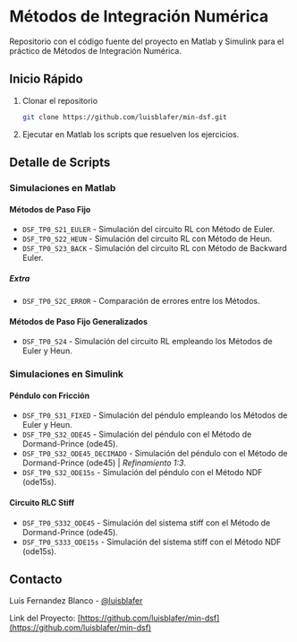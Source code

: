 # Métodos de Integración Numérica

Repositorio con el código fuente del proyecto en Matlab y Simulink para el práctico de Métodos de Integración Numérica.


<!-- GETTING STARTED -->
## Inicio Rápido

1. Clonar el repositorio

   ```sh
   git clone https://github.com/luisblafer/min-dsf.git
   ```

2. Ejecutar en Matlab los scripts que resuelven los ejercicios.  


## Detalle de Scripts
<!-- MATLAB -->
### Simulaciones en Matlab

#### Métodos de Paso Fijo

* `DSF_TP0_S21_EULER` - Simulación del circuito RL con Método de Euler.
* `DSF_TP0_S22_HEUN` - Simulación del circuito RL con Método de Heun.
* `DSF_TP0_S23_BACK` - Simulación del circuito RL con Método de Backward Euler.

##### Extra

* `DSF_TP0_S2C_ERROR` - Comparación de errores entre los Métodos.


#### Métodos de Paso Fijo Generalizados

* `DSF_TP0_S24` - Simulación del circuito RL empleando los Métodos de Euler y Heun.


<!-- SIMULINK -->
### Simulaciones en Simulink

#### Péndulo con Fricción

* `DSF_TP0_S31_FIXED` - Simulación del péndulo empleando los Métodos de Euler y Heun.
* `DSF_TP0_S32_ODE45` - Simulación del péndulo con el Método de Dormand-Prince (ode45).
* `DSF_TP0_S32_ODE45_DECIMADO` - Simulación del péndulo con el Método de Dormand-Prince (ode45) | _Refinamiento 1:3_.
* `DSF_TP0_S32_ODE15s` - Simulación del péndulo con el Método NDF (ode15s).


#### Circuito RLC Stiff

* `DSF_TP0_S332_ODE45` - Simulación del sistema stiff con el Método de Dormand-Prince (ode45).
* `DSF_TP0_S333_ODE15s` - Simulación del sistema stiff con el Método NDF (ode15s).



<!-- CONTACT -->
## Contacto

Luis Fernandez Blanco - [@luisblafer](https://twitter.com/luisblafer)

Link del Proyecto: [https://github.com/luisblafer/min-dsf](https://github.com/luisblafer/min-dsf)
